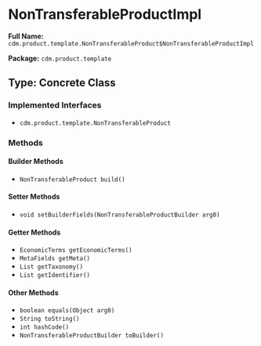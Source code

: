 # NonTransferableProductImpl

**Full Name:** `cdm.product.template.NonTransferableProduct$NonTransferableProductImpl`

**Package:** `cdm.product.template`

## Type: Concrete Class

### Implemented Interfaces

- `cdm.product.template.NonTransferableProduct`

### Methods

#### Builder Methods

- `NonTransferableProduct build()`

#### Setter Methods

- `void setBuilderFields(NonTransferableProductBuilder arg0)`

#### Getter Methods

- `EconomicTerms getEconomicTerms()`
- `MetaFields getMeta()`
- `List getTaxonomy()`
- `List getIdentifier()`

#### Other Methods

- `boolean equals(Object arg0)`
- `String toString()`
- `int hashCode()`
- `NonTransferableProductBuilder toBuilder()`

